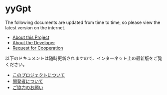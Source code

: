 ﻿# yyGpt

The following documents are updated from time to time, so please view the latest version on the internet.

* [About this Project](https://github.com/nao7sep/Resources/blob/main/Documents/Projects/yyGpt/yyGpt.md)
* [About the Developer](https://github.com/nao7sep/Resources/blob/main/Documents/General/About%20the%20Developer/About%20the%20Developer.md)
* [Request for Cooperation](https://github.com/nao7sep/Resources/blob/main/Documents/General/Request%20for%20Cooperation/Request%20for%20Cooperation.md)

以下のドキュメントは随時更新されますので、インターネット上の最新版をご覧ください。

* [このプロジェクトについて](https://github.com/nao7sep/Resources/blob/main/Documents/Projects/yyGpt/yyGpt.ja.md)
* [開発者について](https://github.com/nao7sep/Resources/blob/main/Documents/General/About%20the%20Developer/About%20the%20Developer.ja.md)
* [ご協力のお願い](https://github.com/nao7sep/Resources/blob/main/Documents/General/Request%20for%20Cooperation/Request%20for%20Cooperation.ja.md)
